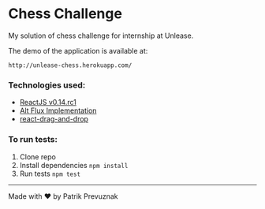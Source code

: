 # Chess Challenge
My solution of chess challenge for internship at Unlease.

The demo of the application is available at:

```shell
http://unlease-chess.herokuapp.com/
```

### Technologies used:

* [ReactJS v0.14.rc1](https://facebook.github.io/react/)
* [Alt Flux Implementation](https://www.npmjs.com/package/alt)
* [react-drag-and-drop](https://www.npmjs.com/package/react-drag-and-drop)

### To run tests:
1. Clone repo
2. Install dependencies
```npm install```
3. Run tests
```npm test```

---
Made with ♥ by Patrik Prevuznak
